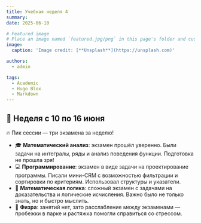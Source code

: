```yaml
---
title: Учебная неделя 4
summary: 
date: 2025-06-10

# Featured image
# Place an image named `featured.jpg/png` in this page's folder and customize its options here.
image:
  caption: 'Image credit: [**Unsplash**](https://unsplash.com)'

authors:
  - admin

tags:
  - Academic
  - Hugo Blox
  - Markdown
---
```


## 📅 Неделя с 10 по 16 июня

🔥 Пик сессии — три экзамена за неделю!

- 🎓 **Математический анализ**: экзамен прошёл уверенно. Были задачи на интегралы, ряды и анализ поведения функции. Подготовка не прошла зря!
- 💻 **Программирование**: экзамен в виде задачи на проектирование программы. Писали мини-CRM с возможностью фильтрации и сортировки по критериям. Использовал структуры и указатели.
- 🧠 **Математическая логика**: сложный экзамен с задачами на доказательства и логические исчисления. Важно было не только знать, но и быстро мыслить.
- 🧘 **Физра**: занятий нет, зато расслабление между экзаменами — пробежки в парке и растяжка помогли справиться со стрессом.


